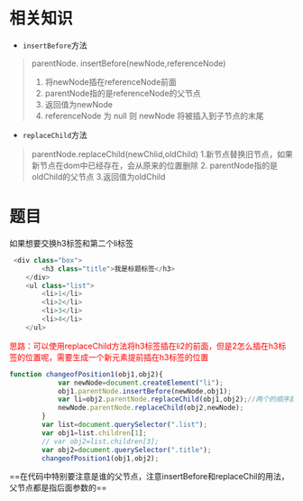 # 相关知识
- `insertBefore`方法
>parentNode. insertBefore(newNode,referenceNode)
> 1. 将newNode插在referenceNode前面
> 2. parentNode指的是referenceNode的父节点
> 3. 返回值为newNode
> 4. referenceNode 为 null 则 newNode 将被插入到子节点的末尾

- `replaceChild`方法
> parentNode.replaceChild(newChlid,oldChild)
> 1.新节点替换旧节点，如果新节点在dom中已经存在，会从原来的位置删除
> 2. parentNode指的是oldChild的父节点
> 3.返回值为oldChild

# 题目
如果想要交换h3标签和第二个li标签
```javascript
 <div class="box">
        <h3 class="title">我是标题标签</h3>
    </div>
    <ul class="list">
        <li>1</li>
        <li>2</li>
        <li>3</li>
        <li>4</li>
    </ul>
```
<font color='red'>思路：可以使用replaceChild方法将h3标签插在li2的前面，但是2怎么插在h3标签的位置呢，需要生成一个新元素提前插在h3标签的位置</font>

```javascript
function changeofPosition1(obj1,obj2){
            var newNode=document.createElement("li");
            obj1.parentNode.insertBefore(newNode,obj1);
            var li=obj2.parentNode.replaceChild(obj1,obj2);//两个的顺序就看要返回的是什么
            newNode.parentNode.replaceChild(obj2,newNode);
        }
        var list=document.querySelector(".list");
        var obj1=list.children[1];
        // var obj2=list.children[3];
        var obj2=document.querySelector(".title");
        changeofPosition1(obj1,obj2);
```
==在代码中特别要注意是谁的父节点，注意insertBefore和replaceChil的用法，父节点都是指后面参数的==
